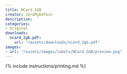 ```yaml
---
title: NCard 2GB
creator: JéréMyDePain
description:
categories:
- Original
downloads:
  ncard_2gb.pdf:
    url: "/assets/downloads/ncard_2gb.pdf"
images:
- url: "/assets/images/labels/NCard 2GB/preview.png"
---
```


{% include instructions/printing.md %}